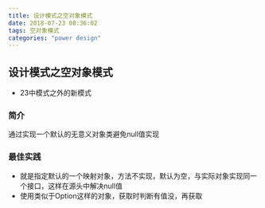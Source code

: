 ```yaml
---
title: 设计模式之空对象模式
date: 2018-07-23 08:36:02
tags: 空对象模式
categories: "power design"
---
```


## 设计模式之空对象模式
* 23中模式之外的新模式

### 简介
通过实现一个默认的无意义对象类避免null值实现
<!--more-->

### 最佳实践
* 就是指定默认的一个映射对象，方法不实现，默认为空，与实际对象实现同一个接口，这样在源头中解决null值
* 使用类似于Option这样的对象，获取时判断有值没，再获取
